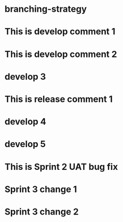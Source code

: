# branching-strategy

# This is develop comment 1
# This is develop comment 2
# develop 3
# This is release comment 1 
# develop 4
# develop 5
# This is Sprint 2 UAT bug fix
# Sprint 3 change 1
# Sprint 3 change 2